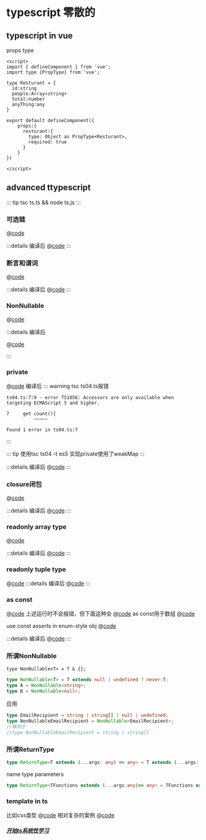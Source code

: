 
# typescript 零散的
## typescript in vue
props type
```vue
<script>
import { defineComponent } from 'vue';
import type {PropType} from 'vue';

type Resturant = {
  id:string
  people:Array<string>
  total:number
  anyThing:any  
}

export default defineComponent({
    props:{
      resturant:{
        type: Object as PropType<Resturant>,
        required: true
      }
    }
})

</script>
```

## advanced ttypescript

::: tip 
tsc ts.ts && node ts.js
:::

### 可选链

@[code](../../codeReference/typescript/scattered/ts01.ts)

:::details 编译后
@[code](../../codeReference/typescript/scattered/ts01.js)
:::

### 断言和谓词

@[code](../../codeReference/typescript/scattered/ts02.ts)

:::details 编译后
@[code](../../codeReference/typescript/scattered/ts02.js)
:::
### NonNullable
@[code](../../codeReference/typescript/scattered/ts03.ts)

:::details 编译后

@[code](../../codeReference/typescript/scattered/ts03.js)

:::

### private 

@[code](../../codeReference/typescript/scattered/ts04.ts)
编译后
::: warning tsc ts04.ts报错
```shell
ts04.ts:7:9 - error TS1056: Accessors are only available when targeting ECMAScript 5 and higher.

7     get count(){
          ~~~~~

Found 1 error in ts04.ts:7
```
:::


::: tip 使用tsc ts04 -t es5
实现private使用了weakMap
:::

:::details 编译后
@[code](../../codeReference/typescript/scattered/ts04.js)
:::

### closure闭包

@[code](../../codeReference/typescript/scattered/ts05.ts)

:::details 编译后
@[code](../../codeReference/typescript/scattered/ts05.js)
:::

### readonly array type

@[code](../../codeReference/typescript/scattered/ts06.ts)

:::details 编译后
@[code](../../codeReference/typescript/scattered/ts06.js)
:::

### readonly tuple type

@[code](../../codeReference/typescript/scattered/ts07.ts)
:::details 编译后
@[code](../../codeReference/typescript/scattered/ts07.js)
:::


### as const 

@[code](../../codeReference/typescript/scattered/ts08.ts)
上述运行时不会报错，但下面这种会
@[code](../../codeReference/typescript/scattered/ts09.ts)
as const用于数组
@[code](../../codeReference/typescript/scattered/ts08.ts)

use const asserts in enum-style obj
@[code](../../codeReference/typescript/scattered/ts11.ts)

:::details 编译后
@[code](../../codeReference/typescript/scattered/ts11.js)
:::

### 所谓NonNullable
`type NonNullable<T> = T & {};`
```ts
type NonNullable<T> = T extends null | undefined ? never:T;
type A = NonNullable<string>;
type B = NonNullable<null>;
```

应用  
```ts
type EmailRecipient = string | string[] | null | undefined;
type NonNullableEmailRecipient = NonNullable<EmailRecipient>;
//等同于
//type NonNullableEmailRecipient = string | string[]
```


### 所谓ReturnType
```ts
type ReturnType<T extends (...args: any) => any> = T extends (...args: any) => infer R ? R : any;
```
name type parameters

```ts
type ReturnType<TFunctions extends (...args:any)=> any> = TFunctions extends (...args:any)  => infer TReturnType?TReturnType :any;
```


### template in ts
比如css类型
@[code](../../codeReference/typescript/scattered/ts14.ts)
相对复杂的案例
@[code](../../codeReference/typescript/scattered/ts15.ts)


##### [开始ts系统性学习](./systs.md)

